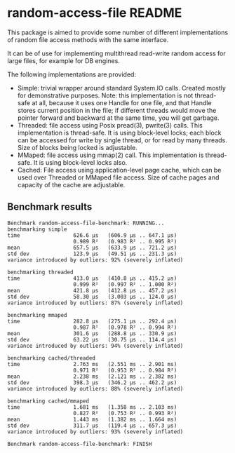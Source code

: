 # random-access-file README

This package is aimed to provide some number of different implementations of
random file access methods with the same interface.

It can be of use for implementing multithread read-write random access for
large files, for example for DB engines.

The following implementations are provided:

* Simple: trivial wrapper around standard System.IO calls. Created mostly for
  demonstrative purposes. Note: this implementation is not thread-safe at all,
  because it uses one Handle for one file, and that Handle stores current
  position in the file; if different threads would move the pointer forward and
  backward at the same time, you will get garbage.
* Threaded: file access using Posix pread(3), pwrite(3) calls. This
  implementation is thread-safe. It is using block-level locks; each block can
  be accessed for write by single thread, or for read by many threads. Size of
  blocks being locked is adjustable.
* MMaped: file access using mmap(2) call. This implementation is thread-safe.
  It is using block-level locks also.
* Cached: File access using application-level page cache, which can be used
  over Threaded or MMaped file access. Size of cache pages and capacity of the
  cache are adjustable.

## Benchmark results

```
Benchmark random-access-file-benchmark: RUNNING...
benchmarking simple                     
time                 626.6 μs   (606.9 μs .. 647.1 μs)
                     0.989 R²   (0.983 R² .. 0.995 R²)
mean                 657.5 μs   (633.9 μs .. 721.2 μs)
std dev              123.9 μs   (49.51 μs .. 231.3 μs)
variance introduced by outliers: 92% (severely inflated)
                                        
benchmarking threaded                   
time                 413.0 μs   (410.8 μs .. 415.2 μs)
                     0.999 R²   (0.997 R² .. 1.000 R²)
mean                 421.8 μs   (412.8 μs .. 457.2 μs)
std dev              58.30 μs   (3.003 μs .. 124.0 μs)
variance introduced by outliers: 87% (severely inflated)
                                        
benchmarking mmaped                     
time                 282.8 μs   (275.1 μs .. 292.4 μs)
                     0.987 R²   (0.978 R² .. 0.994 R²)
mean                 301.6 μs   (288.8 μs .. 330.9 μs)
std dev              63.22 μs   (30.75 μs .. 114.4 μs)
variance introduced by outliers: 94% (severely inflated)
                                        
benchmarking cached/threaded            
time                 2.763 ms   (2.551 ms .. 2.901 ms)
                     0.971 R²   (0.953 R² .. 0.984 R²)
mean                 2.238 ms   (2.121 ms .. 2.382 ms)
std dev              398.3 μs   (346.2 μs .. 462.2 μs)
variance introduced by outliers: 88% (severely inflated)
                                        
benchmarking cached/mmaped              
time                 1.681 ms   (1.358 ms .. 2.103 ms)
                     0.827 R²   (0.753 R² .. 0.993 R²)
mean                 1.443 ms   (1.382 ms .. 1.664 ms)
std dev              311.7 μs   (119.4 μs .. 657.3 μs)
variance introduced by outliers: 93% (severely inflated)
                                        
Benchmark random-access-file-benchmark: FINISH
```

